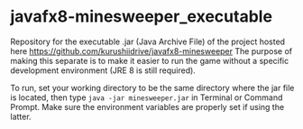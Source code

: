 # javafx8-minesweeper_executable
Repository for the executable .jar (Java Archive File) of the project hosted here https://github.com/kurushiidrive/javafx8-minesweeper
The purpose of making this separate is to make it easier to run the game without a specific development environment (JRE 8 is still required).

To run, set your working directory to be the same directory where the jar file is located, then type `java -jar minesweeper.jar` in Terminal or Command Prompt. Make sure the environment variables are properly set if using the latter.
